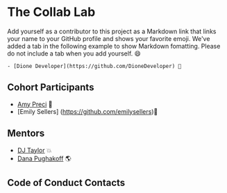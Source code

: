 # The Collab Lab

Add yourself as a contributor to this project as a Markdown link that links your name to your GitHub profile and shows your favorite emoji. We've added a tab in the following example to show Markdown fomatting. Please do not include a tab when you add yourself. 😄

    - [Dione Developer](https://github.com/DioneDeveloper) 💅

## Cohort Participants

- [Amy Preci](https://github.com/Amy-Pr) 🦄
- [Emily Sellers] (https://github.com/emilysellers)🌿

## Mentors

- [DJ Taylor](https://github.com/djtaylor8) 💥
- [Dana Pughakoff](https://github.com/danainjax) 🌎

## Code of Conduct Contacts
